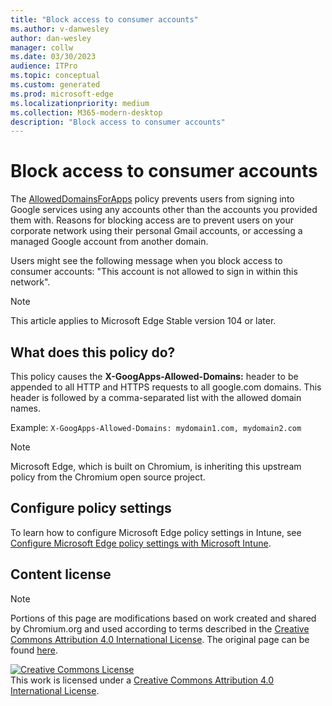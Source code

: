 ```yaml
---
title: "Block access to consumer accounts"
ms.author: v-danwesley
author: dan-wesley
manager: collw
ms.date: 03/30/2023
audience: ITPro
ms.topic: conceptual
ms.custom: generated
ms.prod: microsoft-edge
ms.localizationpriority: medium
ms.collection: M365-modern-desktop
description: "Block access to consumer accounts"
---
```


# Block access to consumer accounts

The [AllowedDomainsForApps](/deployedge/microsoft-edge-policies#alloweddomainsforapps) policy prevents users from signing into Google services using any accounts other than the accounts you provided them with. Reasons for blocking access are to prevent users on your corporate network using their personal Gmail accounts, or accessing a managed Google account from another domain.

Users might see the following message when you block access to consumer accounts:
"This account is not allowed to sign in within this network".

> [!NOTE]
> This article applies to Microsoft Edge Stable version 104 or later.

## What does this policy do?

This policy causes the **X-GoogApps-Allowed-Domains:** header to be appended to all HTTP and HTTPS requests to all google.com domains. This header is followed by a comma-separated list with the allowed domain names.

Example: `X-GoogApps-Allowed-Domains: mydomain1.com, mydomain2.com`

> [!NOTE]
> Microsoft Edge, which is built on Chromium, is inheriting this upstream policy from the Chromium open source project.

## Configure policy settings

To learn how to configure Microsoft Edge policy settings in Intune, see [Configure Microsoft Edge policy settings with Microsoft Intune](configure-edge-with-intune.md).

## Content license

> [!NOTE]
> Portions of this page are modifications based on work created and shared by Chromium.org and used according to terms described in the [Creative Commons Attribution 4.0 International License](http://creativecommons.org/licenses/by/4.0/). The original page can be found [here](https://support.google.com/a/answer/1668854).

<a rel="license" href="http://creativecommons.org/licenses/by/4.0/"><img alt="Creative Commons License" src="https://i.creativecommons.org/l/by/4.0/88x31.png" /></a><br />This work is licensed under a <a rel="license" href="http://creativecommons.org/licenses/by/4.0/">Creative Commons Attribution 4.0 International License</a>.
